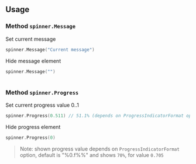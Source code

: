 ## Usage

### Method `spinner.Message`

Set current message
```go
spinner.Message("Current message")
```
Hide message element
```go
spinner.Message("")
```

#
### Method `spinner.Progress`

Set current progress value 0..1
```go
spinner.Progress(0.511) // 51.1% (depends on ProgressIndicatorFormat option)
```
Hide progress element
```go
spinner.Progress(0)
```
> Note: shown progress value depends on `ProgressIndicatorFormat` option, default is "%0.f%%" and shows `70%`, for value `0.705`